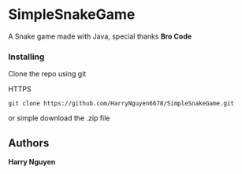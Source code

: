# SimpleSnakeGame

A Snake game made with Java, special thanks **Bro Code**

### Installing
Clone the repo using git

HTTPS

    git clone https://github.com/HarryNguyen6678/SimpleSnakeGame.git

or simple download the .zip file

## Authors

**Harry Nguyen**
   
